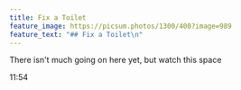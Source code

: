 ```yaml
---
title: Fix a Toilet
feature_image: https://picsum.photos/1300/400?image=989
feature_text: "## Fix a Toilet\n"
---
```


<p>There isn't much going on here yet, but watch this space</p>
<p>11:54</p>
